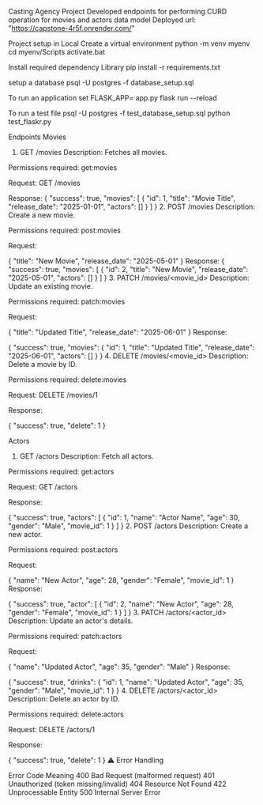 Casting Agency Project
Developed endpoints for performing CURD operation for movies and actors data model
Deployed url: "https://capstone-4r5f.onrender.com/"

Project setup in Local
Create a virtual environment
python -m venv myenv
cd myenv/Scripts
activate.bat

Install required dependency Library
pip install -r requirements.txt

setup a database
psql -U postgres -f database_setup.sql


To run an application
set FLASK_APP= app.py
flask run --reload

To run a test file
psql -U postgres -f test_database_setup.sql
python test_flaskr.py


Endpoints
Movies
1. GET /movies
Description: Fetches all movies.

Permissions required: get:movies

Request:
GET /movies

Response:
{
  "success": true,
  "movies": [
    {
      "id": 1,
      "title": "Movie Title",
      "release_date": "2025-01-01",
      "actors": []
    }
  ]
}
2. POST /movies
Description: Create a new movie.

Permissions required: post:movies

Request:

{
  "title": "New Movie",
  "release_date": "2025-05-01"
}
Response:
{
  "success": true,
  "movies": [
    {
      "id": 2,
      "title": "New Movie",
      "release_date": "2025-05-01",
      "actors": []
    }
  ]
}
3. PATCH /movies/<movie_id>
Description: Update an existing movie.

Permissions required: patch:movies

Request:

{
  "title": "Updated Title",
  "release_date": "2025-06-01"
}
Response:

{
  "success": true,
  "movies": {
    "id": 1,
    "title": "Updated Title",
    "release_date": "2025-06-01",
    "actors": []
  }
}
4. DELETE /movies/<movie_id>
Description: Delete a movie by ID.

Permissions required: delete:movies

Request:
DELETE /movies/1

Response:

{
  "success": true,
  "delete": 1
}

Actors
1. GET /actors
Description: Fetch all actors.

Permissions required: get:actors

Request:
GET /actors

Response:

{
  "success": true,
  "actors": [
    {
      "id": 1,
      "name": "Actor Name",
      "age": 30,
      "gender": "Male",
      "movie_id": 1
    }
  ]
}
2. POST /actors
Description: Create a new actor.

Permissions required: post:actors

Request:

{
  "name": "New Actor",
  "age": 28,
  "gender": "Female",
  "movie_id": 1
}
Response:

{
  "success": true,
  "actor": [
    {
      "id": 2,
      "name": "New Actor",
      "age": 28,
      "gender": "Female",
      "movie_id": 1
    }
  ]
}
3. PATCH /actors/<actor_id>
Description: Update an actor's details.

Permissions required: patch:actors

Request:

{
  "name": "Updated Actor",
  "age": 35,
  "gender": "Male"
}
Response:

{
  "success": true,
  "drinks": {
    "id": 1,
    "name": "Updated Actor",
    "age": 35,
    "gender": "Male",
    "movie_id": 1
  }
}
4. DELETE /actors/<actor_id>
Description: Delete an actor by ID.

Permissions required: delete:actors

Request:
DELETE /actors/1

Response:

{
  "success": true,
  "delete": 1
}
⚠️ Error Handling

Error Code	Meaning
400	Bad Request (malformed request)
401	Unauthorized (token missing/invalid)
404	Resource Not Found
422	Unprocessable Entity
500	Internal Server Error